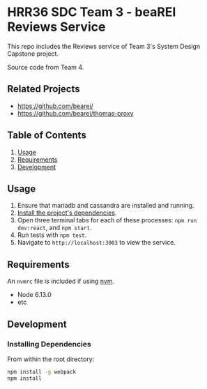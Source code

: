 # HRR36 SDC Team 3 - beaREI Reviews Service

This repo includes the Reviews service of Team 3's System Design Capstone project.

Source code from Team 4.

## Related Projects

  - https://github.com/bearei/
  - https://github.com/bearei/thomas-proxy

## Table of Contents

1. [Usage](#Usage)
1. [Requirements](#requirements)
1. [Development](#development)

## Usage

1. Ensure that mariadb and cassandra are installed and running.
2. [Install the project's dependencies](#installing-dependencies).
3. Open three terminal tabs for each of these processes: `npm run dev:react`, and `npm start`.
4. Run tests with `npm test`.
5. Navigate to `http://localhost:3003` to view the service.

## Requirements

An `nvmrc` file is included if using [nvm](https://github.com/creationix/nvm).

- Node 6.13.0
- etc

## Development

### Installing Dependencies

From within the root directory:

```sh
npm install -g webpack
npm install
```

